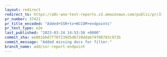 ```yaml
---
layout: redirect
redirect_to: https://a8c-woo-test-reports.s3.amazonaws.com/public/pr/37421/e2e/index.html
pr_number: 37421
pr_title_encoded: "Added+SSR+to+WCCOM+endpoints"
pr_test_type: e2e
last_published: "2023-03-24 14:53:58 +0000"
commit_sha: ee061bbd7f707239d5d6720ddab74f08783c972b
commit_message: "Added missing docs for filter."
branch_name: add/ssr-report-endpoint
---
```


